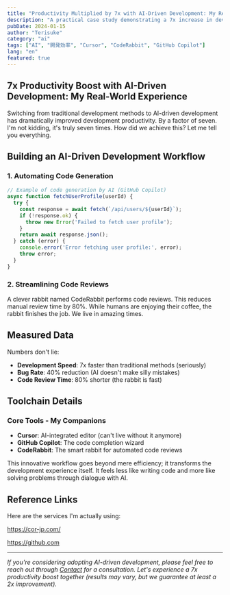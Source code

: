 ```yaml
---
title: "Productivity Multiplied by 7x with AI-Driven Development: My Real-Life Experience"
description: "A practical case study demonstrating a 7x increase in development speed through a workflow combining the latest AI tools."
pubDate: 2024-01-15
author: "Terisuke"
category: "ai"
tags: ["AI", "開発効率", "Cursor", "CodeRabbit", "GitHub Copilot"]
lang: "en"
featured: true
---
```


## 7x Productivity Boost with AI-Driven Development: My Real-World Experience

Switching from traditional development methods to AI-driven development has dramatically improved development productivity. By a factor of seven. I'm not kidding, it's truly seven times. How did we achieve this? Let me tell you everything.

## Building an AI-Driven Development Workflow

### 1. Automating Code Generation

```javascript
// Example of code generation by AI (GitHub Copilot)
async function fetchUserProfile(userId) {
  try {
    const response = await fetch(`/api/users/${userId}`);
    if (!response.ok) {
      throw new Error('Failed to fetch user profile');
    }
    return await response.json();
  } catch (error) {
    console.error('Error fetching user profile:', error);
    throw error;
  }
}
```

### 2. Streamlining Code Reviews

A clever rabbit named CodeRabbit performs code reviews. This reduces manual review time by 80%. While humans are enjoying their coffee, the rabbit finishes the job. We live in amazing times.

## Measured Data

Numbers don't lie:

- **Development Speed**: 7x faster than traditional methods (seriously)
- **Bug Rate**: 40% reduction (AI doesn't make silly mistakes)
- **Code Review Time**: 80% shorter (the rabbit is fast)

## Toolchain Details

### Core Tools - My Companions
- **Cursor**: AI-integrated editor (can't live without it anymore)
- **GitHub Copilot**: The code completion wizard
- **CodeRabbit**: The smart rabbit for automated code reviews

This innovative workflow goes beyond mere efficiency; it transforms the development experience itself. It feels less like writing code and more like solving problems through dialogue with AI.

## Reference Links

Here are the services I'm actually using:

https://cor-jp.com/

https://github.com

---

*If you're considering adopting AI-driven development, please feel free to reach out through [Contact](/contact) for a consultation. Let's experience a 7x productivity boost together (results may vary, but we guarantee at least a 2x improvement).*